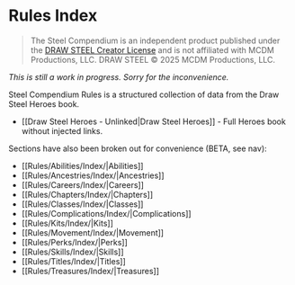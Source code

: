 # Rules Index

> The Steel Compendium is an independent product published under the [DRAW STEEL Creator License](https://www.mcdmproductions.com/draw-steel-creator-license) and is not affiliated with MCDM Productions, LLC. DRAW STEEL © 2025 MCDM Productions, LLC.

_This is still a work in progress.  Sorry for the inconvenience._

Steel Compendium Rules is a structured collection of data from the Draw Steel Heroes book.

- [[Draw Steel Heroes - Unlinked|Draw Steel Heroes]] - Full Heroes book without injected links.

Sections have also been broken out for convenience (BETA, see nav):

- [[Rules/Abilities/Index/|Abilities]]
- [[Rules/Ancestries/Index/|Ancestries]]
- [[Rules/Careers/Index/|Careers]]
- [[Rules/Chapters/Index/|Chapters]]
- [[Rules/Classes/Index/|Classes]]
- [[Rules/Complications/Index/|Complications]]
- [[Rules/Kits/Index/|Kits]]
- [[Rules/Movement/Index/|Movement]]
- [[Rules/Perks/Index/|Perks]]
- [[Rules/Skills/Index/|Skills]]
- [[Rules/Titles/Index/|Titles]]
- [[Rules/Treasures/Index/|Treasures]]

